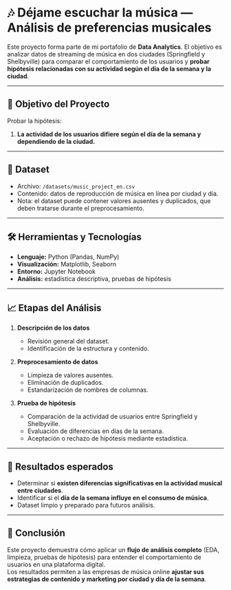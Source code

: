 # 🎶 Déjame escuchar la música — Análisis de preferencias musicales  

Este proyecto forma parte de mi portafolio de **Data Analytics**. El objetivo es analizar datos de streaming de música en dos ciudades (Springfield y Shelbyville) para comparar el comportamiento de los usuarios y **probar hipótesis relacionadas con su actividad según el día de la semana y la ciudad**.  

---

## 🎯 Objetivo del Proyecto

Probar la hipótesis:  
1. **La actividad de los usuarios difiere según el día de la semana y dependiendo de la ciudad.**

---

## 📂 Dataset

- Archivo: `/datasets/music_project_en.csv`  
- Contenido: datos de reproducción de música en línea por ciudad y día.  
- Nota: el dataset puede contener valores ausentes y duplicados, que deben tratarse durante el preprocesamiento.  

---

## 🛠️ Herramientas y Tecnologías

- **Lenguaje:** Python (Pandas, NumPy)  
- **Visualización:** Matplotlib, Seaborn  
- **Entorno:** Jupyter Notebook  
- **Análisis:** estadística descriptiva, pruebas de hipótesis  

---

## 📈 Etapas del Análisis

1. **Descripción de los datos**  
   - Revisión general del dataset.  
   - Identificación de la estructura y contenido.  

2. **Preprocesamiento de datos**  
   - Limpieza de valores ausentes.  
   - Eliminación de duplicados.  
   - Estandarización de nombres de columnas.  

3. **Prueba de hipótesis**  
   - Comparación de la actividad de usuarios entre Springfield y Shelbyville.  
   - Evaluación de diferencias en días de la semana.  
   - Aceptación o rechazo de hipótesis mediante estadística.  

---

## 🔑 Resultados esperados

- Determinar si **existen diferencias significativas en la actividad musical entre ciudades**.  
- Identificar si el **día de la semana influye en el consumo de música**.  
- Dataset limpio y preparado para futuros análisis.  

---

## 🚀 Conclusión

Este proyecto demuestra cómo aplicar un **flujo de análisis completo** (EDA, limpieza, pruebas de hipótesis) para entender el comportamiento de usuarios en una plataforma digital.  
Los resultados permiten a las empresas de música online **ajustar sus estrategias de contenido y marketing por ciudad y día de la semana**.  
